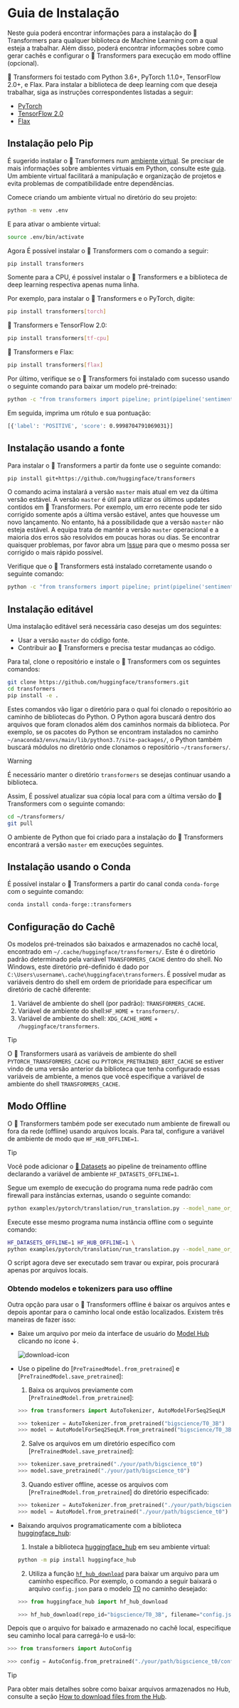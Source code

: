 <!---
Copyright 2022 The HuggingFace Team. All rights reserved.

Licensed under the Apache License, Version 2.0 (the "License");
you may not use this file except in compliance with the License.
You may obtain a copy of the License at

    http://www.apache.org/licenses/LICENSE-2.0

Unless required by applicable law or agreed to in writing, software
distributed under the License is distributed on an "AS IS" BASIS,
WITHOUT WARRANTIES OR CONDITIONS OF ANY KIND, either express or implied.
See the License for the specific language governing permissions and
limitations under the License.

⚠️ Note that this file is in Markdown but contain specific syntax for our doc-builder (similar to MDX) that may not be
rendered properly in your Markdown viewer.

-->

# Guia de Instalação

Neste guia poderá encontrar informações para a instalação do 🤗 Transformers para qualquer biblioteca de
Machine Learning com a qual esteja a trabalhar. Além disso, poderá encontrar informações sobre como gerar cachês e
configurar o 🤗 Transformers para execução em modo offline (opcional).

🤗 Transformers foi testado com Python 3.6+, PyTorch 1.1.0+, TensorFlow 2.0+, e Flax. Para instalar a biblioteca de
deep learning com que deseja trabalhar, siga as instruções correspondentes listadas a seguir:

* [PyTorch](https://pytorch.org/get-started/locally/)
* [TensorFlow 2.0](https://www.tensorflow.org/install/pip)
* [Flax](https://flax.readthedocs.io/en/latest/)

## Instalação pelo Pip

É sugerido instalar o 🤗 Transformers num [ambiente virtual](https://docs.python.org/3/library/venv.html). Se precisar
de mais informações sobre ambientes virtuais em Python, consulte este [guia](https://packaging.python.org/guides/installing-using-pip-and-virtual-environments/).
Um ambiente virtual facilitará a manipulação e organização de projetos e evita problemas de compatibilidade entre dependências.

Comece criando um ambiente virtual no diretório do seu projeto:

```bash
python -m venv .env
```

E para ativar o ambiente virtual:

```bash
source .env/bin/activate
```

Agora É possível instalar o 🤗 Transformers com o comando a seguir:

```bash
pip install transformers
```

Somente para a CPU, é possível instalar o 🤗 Transformers e a biblioteca de deep learning respectiva apenas numa linha.

Por exemplo, para instalar o 🤗 Transformers e o PyTorch, digite:

```bash
pip install transformers[torch]
```

🤗 Transformers e TensorFlow 2.0:

```bash
pip install transformers[tf-cpu]
```

🤗 Transformers e Flax:

```bash
pip install transformers[flax]
```

Por último, verifique se o 🤗 Transformers foi instalado com sucesso usando o seguinte comando para baixar um modelo pré-treinado:

```bash
python -c "from transformers import pipeline; print(pipeline('sentiment-analysis')('we love you'))"
```

Em seguida, imprima um rótulo e sua pontuação:

```bash
[{'label': 'POSITIVE', 'score': 0.9998704791069031}]
```

## Instalação usando a fonte

Para instalar o 🤗 Transformers a partir da fonte use o seguinte comando:

```bash
pip install git+https://github.com/huggingface/transformers
```

O comando acima instalará a versão `master` mais atual em vez da última versão estável. A versão `master` é útil para
utilizar os últimos updates contidos em 🤗 Transformers. Por exemplo, um erro recente pode ter sido corrigido somente
após a última versão estável, antes que houvesse um novo lançamento. No entanto, há a possibilidade que a versão `master` não esteja estável.
A equipa trata de mantér a versão `master` operacional e a maioria dos erros são resolvidos em poucas horas ou dias.
Se encontrar quaisquer problemas, por favor abra um [Issue](https://github.com/huggingface/transformers/issues) para que o
mesmo possa ser corrigido o mais rápido possível.

Verifique que o 🤗 Transformers está instalado corretamente usando o seguinte comando:

```bash
python -c "from transformers import pipeline; print(pipeline('sentiment-analysis')('I love you'))"
```

## Instalação editável

Uma instalação editável será necessária caso desejas um dos seguintes:
* Usar a versão `master` do código fonte.
* Contribuir ao 🤗 Transformers e precisa testar mudanças ao código.

Para tal, clone o repositório e instale o 🤗 Transformers com os seguintes comandos:

```bash
git clone https://github.com/huggingface/transformers.git
cd transformers
pip install -e .
```

Estes comandos vão ligar o diretório para o qual foi clonado o repositório ao caminho de bibliotecas do Python.
O Python agora buscará dentro dos arquivos que foram clonados além dos caminhos normais da biblioteca.
Por exemplo, se os pacotes do Python se encontram instalados no caminho `~/anaconda3/envs/main/lib/python3.7/site-packages/`,
o Python também buscará módulos no diretório onde clonamos o repositório `~/transformers/`.

> [!WARNING]
> É necessário manter o diretório `transformers` se desejas continuar usando a biblioteca.

Assim, É possível atualizar sua cópia local para com a última versão do 🤗 Transformers com o seguinte comando:

```bash
cd ~/transformers/
git pull
```

O ambiente de Python que foi criado para a instalação do 🤗 Transformers encontrará a versão `master` em execuções seguintes.

## Instalação usando o Conda

É possível instalar o 🤗 Transformers a partir do canal conda `conda-forge` com o seguinte comando:

```bash
conda install conda-forge::transformers
```

## Configuração do Cachê

Os modelos pré-treinados são baixados e armazenados no cachê local, encontrado em `~/.cache/huggingface/transformers/`.
Este é o diretório padrão determinado pela variável `TRANSFORMERS_CACHE` dentro do shell.
No Windows, este diretório pré-definido é dado por `C:\Users\username\.cache\huggingface\transformers`.
É possível mudar as variáveis dentro do shell em ordem de prioridade para especificar um diretório de cachê diferente:

1. Variável de ambiente do shell (por padrão): `TRANSFORMERS_CACHE`.
2. Variável de ambiente do shell:`HF_HOME` + `transformers/`.
3. Variável de ambiente do shell: `XDG_CACHE_HOME` + `/huggingface/transformers`.

> [!TIP]
> O 🤗 Transformers usará as variáveis de ambiente do shell `PYTORCH_TRANSFORMERS_CACHE` ou `PYTORCH_PRETRAINED_BERT_CACHE`
>     se estiver vindo de uma versão anterior da biblioteca que tenha configurado essas variáveis de ambiente, a menos que
>     você especifique a variável de ambiente do shell `TRANSFORMERS_CACHE`.


## Modo Offline

O 🤗 Transformers também pode ser executado num ambiente de firewall ou fora da rede (offline) usando arquivos locais.
Para tal, configure a variável de ambiente de modo que `HF_HUB_OFFLINE=1`.

> [!TIP]
> Você pode adicionar o [🤗 Datasets](https://huggingface.co/docs/datasets/) ao pipeline de treinamento offline declarando
>     a variável de ambiente `HF_DATASETS_OFFLINE=1`.

Segue um exemplo de execução do programa numa rede padrão com firewall para instâncias externas, usando o seguinte comando:

```bash
python examples/pytorch/translation/run_translation.py --model_name_or_path google-t5/t5-small --dataset_name wmt16 --dataset_config ro-en ...
```

Execute esse mesmo programa numa instância offline com o seguinte comando:

```bash
HF_DATASETS_OFFLINE=1 HF_HUB_OFFLINE=1 \
python examples/pytorch/translation/run_translation.py --model_name_or_path google-t5/t5-small --dataset_name wmt16 --dataset_config ro-en ...
```

O script agora deve ser executado sem travar ou expirar, pois procurará apenas por arquivos locais.

### Obtendo modelos e tokenizers para uso offline

Outra opção para usar o 🤗 Transformers offline é baixar os arquivos antes e depois apontar para o caminho local onde estão localizados. Existem três maneiras de fazer isso:

* Baixe um arquivo por meio da interface de usuário do [Model Hub](https://huggingface.co/models) clicando no ícone ↓.

    ![download-icon](https://huggingface.co/datasets/huggingface/documentation-images/resolve/main/download-icon.png)


* Use o pipeline do [`PreTrainedModel.from_pretrained`] e [`PreTrainedModel.save_pretrained`]:
    1. Baixa os arquivos previamente com [`PreTrainedModel.from_pretrained`]:

    ```py
    >>> from transformers import AutoTokenizer, AutoModelForSeq2SeqLM

    >>> tokenizer = AutoTokenizer.from_pretrained("bigscience/T0_3B")
    >>> model = AutoModelForSeq2SeqLM.from_pretrained("bigscience/T0_3B")
    ```


    2. Salve os arquivos em um diretório específico com [`PreTrainedModel.save_pretrained`]:

    ```py
    >>> tokenizer.save_pretrained("./your/path/bigscience_t0")
    >>> model.save_pretrained("./your/path/bigscience_t0")
    ```

    3. Quando estiver offline, acesse os arquivos com [`PreTrainedModel.from_pretrained`] do diretório especificado:

    ```py
    >>> tokenizer = AutoTokenizer.from_pretrained("./your/path/bigscience_t0")
    >>> model = AutoModel.from_pretrained("./your/path/bigscience_t0")
    ```

* Baixando arquivos programaticamente com a biblioteca [huggingface_hub](https://github.com/huggingface/huggingface_hub/tree/main/src/huggingface_hub):

    1. Instale a biblioteca [huggingface_hub](https://github.com/huggingface/huggingface_hub/tree/main/src/huggingface_hub) em seu ambiente virtual:

    ```bash
    python -m pip install huggingface_hub
    ```

    2. Utiliza a função [`hf_hub_download`](https://huggingface.co/docs/hub/adding-a-library#download-files-from-the-hub) para baixar um arquivo para um caminho específico. Por exemplo, o comando a seguir baixará o arquivo `config.json` para o modelo [T0](https://huggingface.co/bigscience/T0_3B) no caminho desejado:

    ```py
    >>> from huggingface_hub import hf_hub_download

    >>> hf_hub_download(repo_id="bigscience/T0_3B", filename="config.json", cache_dir="./your/path/bigscience_t0")
    ```

Depois que o arquivo for baixado e armazenado no cachê local, especifique seu caminho local para carregá-lo e usá-lo:

```py
>>> from transformers import AutoConfig

>>> config = AutoConfig.from_pretrained("./your/path/bigscience_t0/config.json")
```

> [!TIP]
> Para obter mais detalhes sobre como baixar arquivos armazenados no Hub, consulte a seção [How to download files from the Hub](https://huggingface.co/docs/hub/how-to-downstream).
